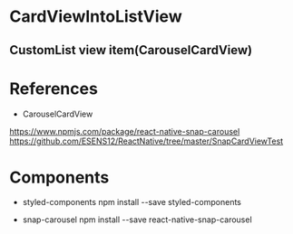 # CardViewIntoListView
## CustomList view item(CarouselCardView)  


# References
 - CarouselCardView 

 https://www.npmjs.com/package/react-native-snap-carousel
 https://github.com/ESENS12/ReactNative/tree/master/SnapCardViewTest


# Components
- styled-components
npm install --save styled-components

- snap-carousel
npm install --save react-native-snap-carousel
